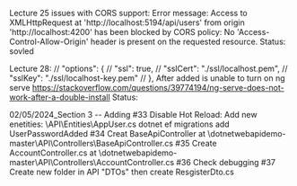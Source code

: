 Lecture 25 issues with CORS support:
Error message: Access to XMLHttpRequest at 'http://localhost:5194/api/users' from origin 'http://localhost:4200' 
has been blocked by CORS policy: No 'Access-Control-Allow-Origin' header is present on the requested resource.
Status: sovled 


Lecture 28:
         // "options": {
         //   "ssl": true,
         //   "sslCert": "./ssl/localhost.pem",
         //   "sslKey": "./ssl/localhost-key.pem"
         //  },
After added is unable to turn on ng serve
https://stackoverflow.com/questions/39774194/ng-serve-does-not-work-after-a-double-install
Status:


02/05/2024_Section 3
-- Adding 
#33
Disable Hot Reload:
Add new enetities: \API\Entities\AppUser.cs
dotnet ef migrations add UserPasswordAdded 
#34 
Creat BaseApiController at \dotnetwebapidemo-master\API\Controllers\BaseApiController.cs
#35
Create AccountController.cs at \dotnetwebapidemo-master\API\Controllers\AccountController.cs
#36 
Check debugging 
#37
Create new folder in API "DTOs" then create ResgisterDto.cs
